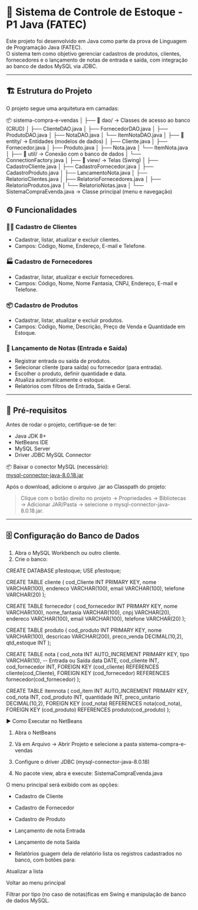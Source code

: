 # 🧾 Sistema de Controle de Estoque - P1 Java (FATEC)

Este projeto foi desenvolvido em Java como parte da prova de Linguagem de Programação Java (FATEC).  
O sistema tem como objetivo gerenciar cadastros de produtos, clientes, fornecedores e o lançamento de notas de entrada e saída, com integração ao banco de dados MySQL via JDBC.

---

## 🏗️ Estrutura do Projeto

O projeto segue uma arquitetura em camadas:

📦 sistema-compra-e-vendas
│
├── 📁 dao/                  → Classes de acesso ao banco (CRUD)
│   ├── ClienteDAO.java
│   ├── FornecedorDAO.java
│   ├── ProdutoDAO.java
│   ├── NotaDAO.java
│   └── ItemNotaDAO.java
│
├── 📁 entity/               → Entidades (modelos de dados)
│   ├── Cliente.java
│   ├── Fornecedor.java
│   ├── Produto.java
│   ├── Nota.java
│   └── ItemNota.java
│
├── 📁 util/                 → Conexão com o banco de dados
│   └── ConnectionFactory.java
│
├── 📁 view/                 → Telas (Swing)
│   ├── CadastroCliente.java
│   ├── CadastroFornecedor.java
│   ├── CadastroProduto.java
│   ├── LancamentoNota.java
│   ├── RelatorioClientes.java
│   ├── RelatorioFornecedores.java
│   ├── RelatorioProdutos.java
│   └── RelatorioNotas.java
│
└── SistemaCompraEvenda.java  → Classe principal (menu e navegação)

## ⚙️ Funcionalidades

### 🧍‍♂️ Cadastro de Clientes
- Cadastrar, listar, atualizar e excluir clientes.
- Campos: Código, Nome, Endereço, E-mail e Telefone.

### 🏭 Cadastro de Fornecedores
- Cadastrar, listar, atualizar e excluir fornecedores.
- Campos: Código, Nome, Nome Fantasia, CNPJ, Endereço, E-mail e Telefone.

### 📦 Cadastro de Produtos
- Cadastrar, listar, atualizar e excluir produtos.
- Campos: Código, Nome, Descrição, Preço de Venda e Quantidade em Estoque.

### 🧾 Lançamento de Notas (Entrada e Saída)
- Registrar entrada ou saída de produtos.
- Selecionar cliente (para saída) ou fornecedor (para entrada).
- Escolher o produto, definir quantidade e data.
- Atualiza automaticamente o estoque.
- Relatórios com filtros de Entrada, Saída e Geral.

---

## 🧩 Pré-requisitos

Antes de rodar o projeto, certifique-se de ter:

- Java JDK 8+
- NetBeans IDE
- MySQL Server
- Driver JDBC MySQL Connector

📦 Baixar o conector MySQL (necessário):  
[mysql-connector-java-8.0.18.jar](https://downloads.mysql.com/archives/c-j/)

Após o download, adicione o arquivo .jar ao Classpath do projeto:
> Clique com o botão direito no projeto → Propriedades → Bibliotecas → Adicionar JAR/Pasta → selecione o mysql-connector-java-8.0.18.jar.

---

## 🗄️ Configuração do Banco de Dados

1. Abra o MySQL Workbench ou outro cliente.
2. Crie o banco:

CREATE DATABASE p1estoque;
USE p1estoque;

CREATE TABLE cliente (
  cod_Cliente INT PRIMARY KEY,
  nome VARCHAR(100),
  endereco VARCHAR(100),
  email VARCHAR(100),
  telefone VARCHAR(20)
);

CREATE TABLE fornecedor (
  cod_fornecedor INT PRIMARY KEY,
  nome VARCHAR(100),
  nome_fantasia VARCHAR(100),
  cnpj VARCHAR(20),
  endereco VARCHAR(100),
  email VARCHAR(100),
  telefone VARCHAR(20)
);

CREATE TABLE produto (
  cod_produto INT PRIMARY KEY,
  nome VARCHAR(100),
  descricao VARCHAR(200),
  preco_venda DECIMAL(10,2),
  qtd_estoque INT
);

CREATE TABLE nota (
  cod_nota INT AUTO_INCREMENT PRIMARY KEY,
  tipo VARCHAR(10), -- Entrada ou Saída
  data DATE,
  cod_cliente INT,
  cod_fornecedor INT,
  FOREIGN KEY (cod_cliente) REFERENCES cliente(cod_Cliente),
  FOREIGN KEY (cod_fornecedor) REFERENCES fornecedor(cod_fornecedor)
);

CREATE TABLE itemnota (
  cod_item INT AUTO_INCREMENT PRIMARY KEY,
  cod_nota INT,
  cod_produto INT,
  quantidade INT,
  preco_unitario DECIMAL(10,2),
  FOREIGN KEY (cod_nota) REFERENCES nota(cod_nota),
  FOREIGN KEY (cod_produto) REFERENCES produto(cod_produto)
);

▶️ Como Executar no NetBeans

1. Abra o NetBeans


2. Vá em Arquivo → Abrir Projeto e selecione a pasta sistema-compra-e-vendas


3. Configure o driver JDBC (mysql-connector-java-8.0.18)


4. No pacote view, abra e execute:
SistemaCompraEvenda.java

O menu principal será exibido com as opções:

- Cadastro de Cliente

- Cadastro de Fornecedor

- Cadastro de Produto

- Lançamento de nota Entrada

- Lançamento de nota Saida

- Relatórios guagem dela de relatório lista os registros cadastrados no banco, com botões para:

Atualizar a lista

Voltar ao menu principal

Filtrar por tipo (no caso de notas)ficas em Swing e manipulação de banco de dados MySQL.
